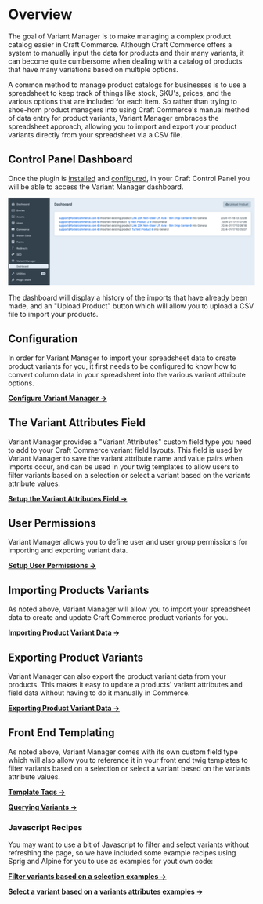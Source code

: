 # Overview

The goal of Variant Manager is to make managing a complex product catalog easier in Craft Commerce. Although Craft
Commerce offers a system to manually input the data for products and their many variants, it can become quite cumbersome
when dealing with a catalog of products that have many variations based on multiple options.

A common method to manage product catalogs for businesses is to use a spreadsheet to keep track of things like
stock, SKU's, prices, and the various options that are included for each item. So rather than trying to
shoe-horn product managers into using Craft Commerce's manual method of data entry for product variants, Variant Manager
embraces the spreadsheet approach, allowing you to import and export your product variants directly from your
spreadsheet via a CSV file.

## Control Panel Dashboard

Once the plugin is [installed](../getting-started/setup.md) and [configured](../getting-started/configuration.md), in
your Craft Control Panel you will be able to access the Variant Manager dashboard.

![Screenshot](../../resources/img/dashboard.png)

The dashboard will display a history of the imports that have already been made, and an "Upload Product" button which
will allow you to upload a CSV file to import your products.

## Configuration

In order for Variant Manager to import your spreadsheet data to create product variants for you, it first needs to be
configured to know how to convert column data in your spreadsheet into the various variant attribute options.

__[Configure Variant Manager →](../getting-started/configuration.md)__

## The Variant Attributes Field

Variant Manager provides a "Variant Attributes" custom field type you need to add to your Craft Commerce variant field
layouts. This field is used by Variant Manager to save the variant attribute name and value pairs when imports occur,
and can be used in your twig templates to allow users to filter variants based on a selection or select a variant based
on the variants attribute values.

__[Setup the Variant Attributes Field →](../getting-started/configuration.md)__

## User Permissions

Variant Manager allows you to define user and user group permissions for importing and exporting variant data.

__[Setup User Permissions →](../getting-started/permissions.md)__

## Importing Products Variants

As noted above, Variant Manager will allow you to import your spreadsheet data to create and update Craft Commerce
product variants for you.

__[Importing Product Variant Data →](importing.md)__

## Exporting Product Variants

Variant Manager can also export the product variant data from your products. This makes it easy to update a products'
variant attributes and field data without having to do it manually in Commerce.

__[Exporting Product Variant Data →](importing.md)__

## Front End Templating

As noted above, Variant Manager comes with its own custom field type which will also allow you to reference it in your
front end twig templates to filter variants based on a selection or select a variant based on the variants attribute
values.

__[Template Tags →](../recipes/variant-filter.md)__

__[Querying Variants →](../element-queries/variant-queries.md)__

### Javascript Recipes

You may want to use a bit of Javascript to filter and select variants without refreshing the page, so we have included
some example recipes using Sprig and Alpine for you to use as examples for yout own code:

__[Filter variants based on a selection examples →](../recipes/variant-filter.md)__

__[Select a variant based on a variants attributes examples →](../recipes/variant-switcher.md)__
